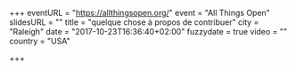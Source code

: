 +++
eventURL = "https://allthingsopen.org/"
event = "All Things Open"
slidesURL = ""
title = "quelque chose à propos de contribuer"
city = "Raleigh"
date = "2017-10-23T16:36:40+02:00"
fuzzydate = true
video = ""
country = "USA"

+++

